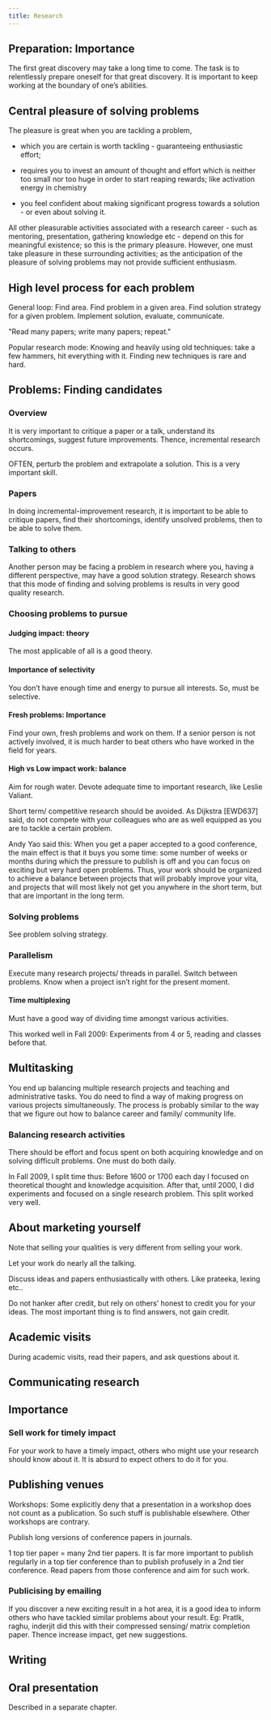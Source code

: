 ```yaml
---
title: Research
---
```


## Preparation: Importance

The first great discovery may take a long time to come. The task is to
relentlessly prepare oneself for that great discovery. It is important
to keep working at the boundary of one’s abilities.

## Central pleasure of solving problems

The pleasure is great when you are tackling a problem,

  - which you are certain is worth tackling - guaranteeing enthusiastic
    effort;

  - requires you to invest an amount of thought and effort which is
    neither too small nor too huge in order to start reaping rewards;
    like activation energy in chemistry

  - you feel confident about making significant progress towards a
    solution - or even about solving it.

All other pleasurable activities associated with a research career -
such as mentoring, presentation, gathering knowledge etc - depend on
this for meaningful existence; so this is the primary pleasure. However,
one must take pleasure in these surrounding activities; as the
anticipation of the pleasure of solving problems may not provide
sufficient enthusiasm.

## High level process for each problem

General loop: Find area. Find problem in a given area. Find solution
strategy for a given problem. Implement solution, evaluate, communicate.

"Read many papers; write many papers; repeat."

Popular research mode: Knowing and heavily using old techniques: take a
few hammers, hit everything with it. Finding new techniques is rare and
hard.


## Problems: Finding candidates

### Overview

It is very important to critique a paper or a talk, understand its
shortcomings, suggest future improvements. Thence, incremental research
occurs.

OFTEN, perturb the problem and extrapolate a solution. This is a very
important skill.

### Papers

In doing incremental-improvement research, it is important to be able to
critique papers, find their shortcomings, identify unsolved problems,
then to be able to solve them.


### Talking to others

Another person may be facing a problem in research where you, having a
different perspective, may have a good solution strategy. Research shows
that this mode of finding and solving problems is results in very good
quality research.

### Choosing problems to pursue

#### Judging impact: theory

The most applicable of all is a good theory.

#### Importance of selectivity

You don’t have enough time and energy to pursue all interests. So, must
be selective.

#### Fresh problems: Importance

Find your own, fresh problems and work on them. If a senior person is
not actively involved, it is much harder to beat others who have worked
in the field for years.

#### High vs Low impact work: balance

Aim for rough water. Devote adequate time to important research, like
Leslie Valiant.

Short term/ competitive research should be avoided. As Dijkstra
\[EWD637\] said, do not compete with your colleagues who are as well
equipped as you are to tackle a certain problem.

Andy Yao said this: When you get a paper accepted to a good conference,
the main effect is that it buys you some time: some number of weeks or
months during which the pressure to publish is off and you can focus on
exciting but very hard open problems. Thus, your work should be
organized to achieve a balance between projects that will probably
improve your vita, and projects that will most likely not get you
anywhere in the short term, but that are important in the long term.

### Solving problems

See problem solving strategy.

### Parallelism

Execute many research projects/ threads in parallel. Switch between
problems. Know when a project isn’t right for the present moment.

#### Time multiplexing

Must have a good way of dividing time amongst various activities.

This worked well in Fall 2009: Experiments from 4 or 5, reading and
classes before that.

## Multitasking

You end up balancing multiple research projects and teaching and
administrative tasks. You do need to find a way of making progress on
various projects simultaneously. The process is probably similar to the
way that we figure out how to balance career and family/ community life.

### Balancing research activities

There should be effort and focus spent on both acquiring knowledge and
on solving difficult problems. One must do both daily.

In Fall 2009, I split time thus: Before 1600 or 1700 each day I focused
on theoretical thought and knowledge acquisition. After that, until
2000, I did experiments and focused on a single research problem. This
split worked very well.

## About marketing yourself

Note that selling your qualities is very different from selling your
work.

Let your work do nearly all the talking.

Discuss ideas and papers enthusiastically with others. Like prateeka,
lexing etc..

Do not hanker after credit, but rely on others’ honest to credit you for
your ideas. The most important thing is to find answers, not gain
credit.

## Academic visits

During academic visits, read their papers, and ask questions about it.

## Communicating research

## Importance

### Sell work for timely impact

For your work to have a timely impact, others who might use your
research should know about it. It is absurd to expect others to do it
for you.

## Publishing venues

Workshops: Some explicitly deny that a presentation in a workshop does
not count as a publication. So such stuff is publishable elsewhere.
Other workshops are contrary.

Publish long versions of conference papers in journals.

1 top tier paper = many 2nd tier papers. It is far more important to
publish regularly in a top tier conference than to publish profusely in
a 2nd tier conference. Read papers from those conference and aim for
such work.

### Publicising by emailing

If you discover a new exciting result in a hot area, it is a good idea
to inform others who have tackled similar problems about your result.
Eg: PratIk, raghu, inderjit did this with their compressed sensing/
matrix completion paper. Thence increase impact, get new suggestions.

## Writing

## Oral presentation

Described in a separate chapter.
